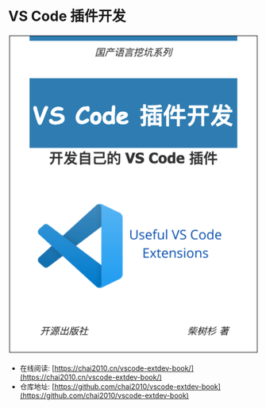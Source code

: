 # VS Code 插件开发

![](cover.png)

- 在线阅读: [https://chai2010.cn/vscode-extdev-book/](https://chai2010.cn/vscode-extdev-book/)
- 仓库地址: [https://github.com/chai2010/vscode-extdev-book](https://github.com/chai2010/vscode-extdev-book)
